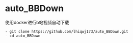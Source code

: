 # auto_BBDown
使用docker进行b站视频自动下载

```shell
- git clone https://github.com/lhiqwj173/auto_BBDown.git
- cd auto_BBDown

```
